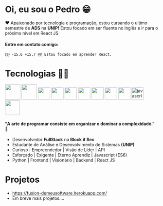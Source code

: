<link rel="stylesheet" href="https://cdn.jsdelivr.net/gh/devicons/devicon@v2.14.0/devicon.min.css">


# Oi, eu sou o Pedro 😁

❤️ Apaixonado por tecnologia e programação, 
estou cursando o ultimo semestre de **ADS** na **UNIP!**
Estou focado em ser fluente no inglês e ir para o próximo nível em React JS

#### Entre em contato comigo:

	@@ -15,6 +15,7 @@ Estou focado em aprender React.

# Tecnologias  👨‍💻
<div align="left">
<img src=" https://upload.wikimedia.org/wikipedia/commons/a/a7/React-icon.svg" width="50px" />
<img src="https://cdn.jsdelivr.net/gh/devicons/devicon/icons/django/django-original.svg" width="50px" />
<img src="https://cdn.jsdelivr.net/gh/devicons/devicon/icons/python/python-original.svg" width="40" />
<img src="https://cdn.jsdelivr.net/gh/devicons/devicon/icons/postgresql/postgresql-original.svg" width="40" />
<img src="https://cdn.jsdelivr.net/gh/devicons/devicon/icons/mysql/mysql-original.svg" width="40" />
<img src="https://cdn.jsdelivr.net/gh/devicons/devicon/icons/vuejs/vuejs-original.svg" width="40" />
<img src="https://cdn.jsdelivr.net/gh/devicons/devicon/icons/github/github-original.svg" width="40" />
<img src="https://cdn.jsdelivr.net/gh/devicons/devicon/icons/heroku/heroku-plain-wordmark.svg" width="40" />
<img src="https://cdn.jsdelivr.net/gh/devicons/devicon/icons/linux/linux-original.svg" width="40" />
<img src="https://www.freepnglogos.com/uploads/javascript/javascript-online-logo-for-website-0.png" width="40" alt="javascript online logo for website" /
<img src="https://www.freepnglogos.com/uploads/html5-logo-png/html5-logo-html-logo-0.png" width="45" alt="html5 logo, html logo" />
<img src="https://logospng.org/download/css-3/logo-css-3-2048.png" width="48" />
</div>

#### "A arte de programar consiste em organizar e dominar a complexidade." 🧠
 - Desenvolvedor **FullStack** na **Block it Sec**
 - Estudante de Análise e Desenvolvimento de Sistemas **(UNIP)**
 - Curioso | Empreendedor | Visão de Líder | API
 - Esforçado | Exigente | Eterno Aprendiz | Javascript (ES6)
 - Python | Frontend | Visionário | Backend | React JS

# Projetos

- https://fusion-demeusoftware.herokuapp.com/
- Em breve mais projetos....
